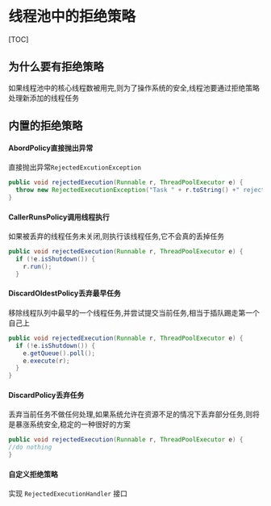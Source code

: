# 线程池中的拒绝策略

[TOC]

## 为什么要有拒绝策略

如果线程池中的核心线程数被用完,则为了操作系统的安全,线程池要通过拒绝策略处理新添加的线程任务

## 内置的拒绝策略

#### AbordPolicy直接抛出异常

直接抛出异常`RejectedExcutionException`

```java
public void rejectedExecution(Runnable r, ThreadPoolExecutor e) {
  throw new RejectedExecutionException("Task " + r.toString() +" rejected from " +e.toString());
}
```

#### CallerRunsPolicy调用线程执行

 如果被丢弃的线程任务未关闭,则执行该线程任务,它不会真的丢掉任务

```java
public void rejectedExecution(Runnable r, ThreadPoolExecutor e) {
  if (!e.isShutdown()) {
    r.run();
  }
```

#### DiscardOldestPolicy丢弃最早任务

移除线程队列中最早的一个线程任务,并尝试提交当前任务,相当于插队踢走第一个自己上

```java
public void rejectedExecution(Runnable r, ThreadPoolExecutor e) {
  if (!e.isShutdown()) {
    e.getQueue().poll();
    e.execute(r);
  }
}
```

#### DiscardPolicy丢弃任务

丢弃当前任务不做任何处理,如果系统允许在资源不足的情况下丢弃部分任务,则将是暴涨系统安全,稳定的一种很好的方案

```java
public void rejectedExecution(Runnable r, ThreadPoolExecutor e) {
//do nothing
}
```

#### 自定义拒绝策略

实现 `RejectedExecutionHandler` 接口


